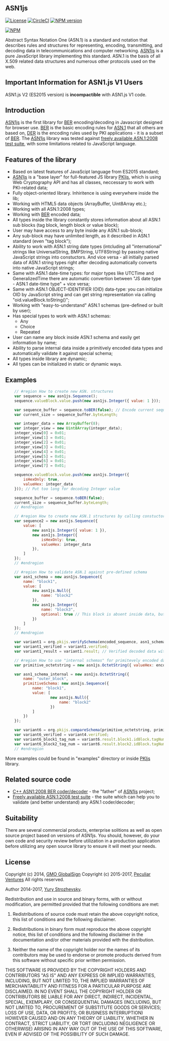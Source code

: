 ## ASN1js

[![License](https://img.shields.io/badge/license-MIT-green.svg?style=flat)](https://raw.githubusercontent.com/PeculiarVentures/ASN1.js/master/LICENSE)  [![CircleCI](https://circleci.com/gh/PeculiarVentures/ASN1.js.svg?style=svg)](https://circleci.com/gh/PeculiarVentures/ASN1.js)
[![NPM version](https://badge.fury.io/js/asn1js.png)](http://badge.fury.io/js/asn1js)

[![NPM](https://nodei.co/npm-dl/asn1js.png?months=3&height=2)](https://nodei.co/npm/ASN1js/)

Abstract Syntax Notation One (ASN.1) is a standard and notation that describes rules and structures for representing, encoding, transmitting, and decoding data in telecommunications and computer networking. [ASN1js][] is a pure JavaScript library implementing this standard.  ASN.1 is the basis of all X.509 related data structures and numerous other protocols used on the web.

## Important Information for ASN1.js V1 Users
ASN1.js V2 (ES2015 version) is **incompactible** with ASN1.js V1 code.

## Introduction

[ASN1js][] is the first library for [BER][] encoding/decoding in Javascript designed for browser use. [BER][] is the basic encoding rules for [ASN.1][] that all others are based on, [DER][] is the encoding rules used by PKI applications - it is a subset of [BER][]. The [ASN1js][] library was tested against [freely available ASN.1:2008 test suite], with some limitations related to JavaScript language. 

## Features of the library

* Based on latest features of JavaScipt language from ES2015 standard;
* [ASN1js][] is a "base layer" for full-featured JS library [PKIjs][], which is using Web Cryptography API and has all classes, neccessary to work with PKI-related data;
* Fully object-oriented library. Inhiritence is using everywhere inside the lib;
* Working with HTML5 data objects (ArrayBuffer, Uint8Array etc.);
* Working with all ASN.1:2008 types;
* Working with [BER][] encoded data;
* All types inside the library constantly stores information about all ASN.1 sub blocks (tag block, length block or value block);
* User may have access to any byte inside any ASN.1 sub-block;
* Any sub-block may have unlimited length, as it described in ASN.1 standard (even "tag block");
* Ability to work with ASN.1 string date types (intcluding all "international" strings like UniversalString, BMPString, UTF8String) by passing native JavaScript strings into constuctors. And vice versa - all initially parsed data of ASN.1 string types right after decoding automatically converts into native JavaScript strings;
* Same with ASN.1 date-time types: for major types like UTCTime and GeneralizedTime there are automatic convertion between "JS date type - ASN.1 date-time type" + vice versa;
* Same with ASN.1 OBJECT-IDENTIFIER (OID) data-type: you can initialize OID by JavaScript string and can get string representation via calling "oid.valueBlock.toString()";
* Working with "easy-to-understand" ASN.1 schemas (pre-defined or built by user);
* Has special types to work with ASN.1 schemas:
  * Any
  * Choice
  * Repeated 
* User can name any block inside ASN.1 schema and easily get information by name;
* Ability to parse internal data inside a primitively encoded data types and automatically validate it against special schema;
* All types inside library are dynamic;
* All types can be initialized in static or dynamic ways.

## Examples

```javascript
    // #region How to create new ASN. structures 
    var sequence = new asn1js.Sequence();
    sequence.valueBlock.value.push(new asn1js.Integer({ value: 1 }));

    var sequence_buffer = sequence.toBER(false); // Encode current sequence to BER (in ArrayBuffer)
    var current_size = sequence_buffer.byteLength;

    var integer_data = new ArrayBuffer(8);
    var integer_view = new Uint8Array(integer_data);
    integer_view[0] = 0x01;
    integer_view[1] = 0x01;
    integer_view[2] = 0x01;
    integer_view[3] = 0x01;
    integer_view[4] = 0x01;
    integer_view[5] = 0x01;
    integer_view[6] = 0x01;
    integer_view[7] = 0x01;

    sequence.valueBlock.value.push(new asn1js.Integer({
        isHexOnly: true,
        valueHex: integer_data
    })); // Put too long for decoding Integer value

    sequence_buffer = sequence.toBER(false);
    current_size = sequence_buffer.byteLength;
    // #endregion 
```

```javascript
    // #region How to create new ASN.1 structures by calling constuctors with parameters 
    var sequence2 = new asn1js.Sequence({
        value: [
            new asn1js.Integer({ value: 1 }),
            new asn1js.Integer({
                isHexOnly: true,
                valueHex: integer_data
            }),
        ]
    });
    // #endregion 
```

```javascript
    // #region How to validate ASN.1 against pre-defined schema 
    var asn1_schema = new asn1js.Sequence({
        name: "block1",
        value: [
            new asn1js.Null({
                name: "block2"
            }),
            new asn1js.Integer({
                name: "block3",
                optional: true // This block is absent inside data, but it's "optional". Hence verification against the schema will be passed.
            })
        ]
    });
    // #endregion

    var variant1 = org.pkijs.verifySchema(encoded_sequence, asn1_schema); // Verify schema together with decoding of raw data
    var variant1_verified = variant1.verified;
    var variant1_result = variant1.result; // Verified decoded data with all block names inside
```

```javascript
    // #region How to use "internal schemas" for primitevely encoded data types 
    var primitive_octetstring = new asn1js.OctetString({ valueHex: encoded_sequence }); // Create a primitively encoded OctetString where internal data is an encoded Sequence

    var asn1_schema_internal = new asn1js.OctetString({
        name: "outer_block",
        primitiveSchema: new asn1js.Sequence({
            name: "block1",
            value: [
                    new asn1js.Null({
                        name: "block2"
                    })
            ]
        })
    });

    var variant6 = org.pkijs.compareSchema(primitive_octetstring, primitive_octetstring, asn1_schema_internal);
    var variant6_verified = variant4.verified;
    var variant6_block1_tag_num = variant6.result.block1.idBlock.tagNumber;
    var variant6_block2_tag_num = variant6.result.block2.idBlock.tagNumber;
    // #endregion 
```

More examples could be found in "examples" directory or inside [PKIjs][] library.

## Related source code

* [C++ ASN1:2008 BER coder/decoder](https://github.com/YuryStrozhevsky/C-plus-plus-ASN.1-2008-coder-decoder) - the "father" of [ASN1js][] project;
* [Freely available ASN.1:2008 test suite](https://github.com/YuryStrozhevsky/ASN1-2008-free-test-suite) - the suite which can help you to validate (and better understand) any ASN.1 coder/decoder;

## Suitability
There are several commercial products, enterprise solitions as well as open source project based on versions of ASN1js. You should, however, do your own code and security review before utilization in a production application before utilizing any open source library to ensure it will meet your needs.

## License

Copyright (c) 2014, [GMO GlobalSign](http://www.globalsign.com/)
Copyright (c) 2015-2017, [Peculiar Ventures](http://peculiarventures.com/)
All rights reserved.

Author 2014-2017, [Yury Strozhevsky](http://www.strozhevsky.com/).

Redistribution and use in source and binary forms, with or without modification, 
are permitted provided that the following conditions are met:

1. Redistributions of source code must retain the above copyright notice, 
   this list of conditions and the following disclaimer.

2. Redistributions in binary form must reproduce the above copyright notice, 
   this list of conditions and the following disclaimer in the documentation 
   and/or other materials provided with the distribution.

3. Neither the name of the copyright holder nor the names of its contributors 
   may be used to endorse or promote products derived from this software without 
   specific prior written permission.

THIS SOFTWARE IS PROVIDED BY THE COPYRIGHT HOLDERS AND CONTRIBUTORS "AS IS" AND 
ANY EXPRESS OR IMPLIED WARRANTIES, INCLUDING, BUT NOT LIMITED TO, THE IMPLIED 
WARRANTIES OF MERCHANTABILITY AND FITNESS FOR A PARTICULAR PURPOSE ARE DISCLAIMED. 
IN NO EVENT SHALL THE COPYRIGHT HOLDER OR CONTRIBUTORS BE LIABLE FOR ANY DIRECT, 
INDIRECT, INCIDENTAL, SPECIAL, EXEMPLARY, OR CONSEQUENTIAL DAMAGES (INCLUDING, BUT 
NOT LIMITED TO, PROCUREMENT OF SUBSTITUTE GOODS OR SERVICES; LOSS OF USE, DATA, OR 
PROFITS; OR BUSINESS INTERRUPTION) HOWEVER CAUSED AND ON ANY THEORY OF LIABILITY, 
WHETHER IN CONTRACT, STRICT LIABILITY, OR TORT (INCLUDING NEGLIGENCE OR OTHERWISE) 
ARISING IN ANY WAY OUT OF THE USE OF THIS SOFTWARE, EVEN IF ADVISED OF THE POSSIBILITY 
OF SUCH DAMAGE. 


[ASN.1]: http://en.wikipedia.org/wiki/Abstract_Syntax_Notation_One
[ASN1js]: http://asn1js.org/
[PKIjs]: http://pkijs.org/
[BER]: http://en.wikipedia.org/wiki/X.690#BER_encoding
[DER]: http://en.wikipedia.org/wiki/X.690#DER_encoding
[freely available ASN.1:2008 test suite]: http://www.strozhevsky.com/free_docs/free_asn1_testsuite_descr.pdf
